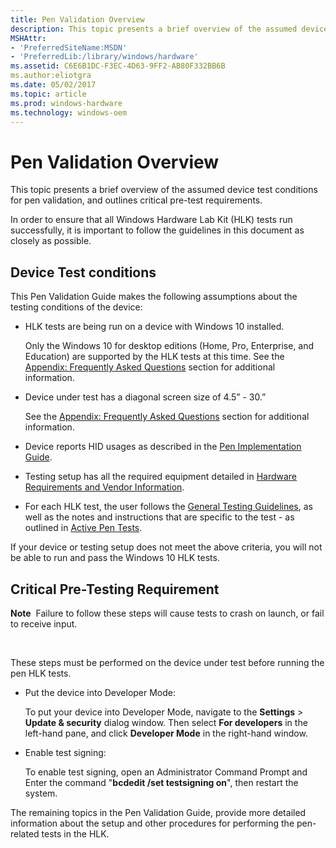 ```yaml
---
title: Pen Validation Overview
description: This topic presents a brief overview of the assumed device test conditions for pen validation, and outlines critical pre-test requirements.
MSHAttr:
- 'PreferredSiteName:MSDN'
- 'PreferredLib:/library/windows/hardware'
ms.assetid: C6E6B1DC-F3EC-4D63-9FF2-AB80F332BB6B
ms.author:eliotgra
ms.date: 05/02/2017
ms.topic: article
ms.prod: windows-hardware
ms.technology: windows-oem
---
```


# Pen Validation Overview


This topic presents a brief overview of the assumed device test conditions for pen validation, and outlines critical pre-test requirements.

In order to ensure that all Windows Hardware Lab Kit (HLK) tests run successfully, it is important to follow the guidelines in this document as closely as possible.

## Device Test conditions


This Pen Validation Guide makes the following assumptions about the testing conditions of the device:

-   HLK tests are being run on a device with Windows 10 installed.
    
    Only the Windows 10 for desktop editions (Home, Pro, Enterprise, and Education) are supported by the HLK tests at this time. See the [Appendix: Frequently Asked Questions](appendix.md) section for additional information.
-   Device under test has a diagonal screen size of 4.5” - 30.”
    
    See the [Appendix: Frequently Asked Questions](appendix.md) section for additional information.
-   Device reports HID usages as described in the [Pen Implementation Guide](pen-implementation-guide.md).

-   Testing setup has all the required equipment detailed in [Hardware Requirements and Vendor Information](hardware-requirements-and-vendor-information.md).

-   For each HLK test, the user follows the [General Testing Guidelines](general-testing-guidelines.md), as well as the notes and instructions that are specific to the test - as outlined in [Active Pen Tests](active-pen-tests.md).

If your device or testing setup does not meet the above criteria, you will not be able to run and pass the Windows 10 HLK tests.

## Critical Pre-Testing Requirement


**Note**  Failure to follow these steps will cause tests to crash on launch, or fail to receive input.

 

These steps must be performed on the device under test before running the pen HLK tests.

-   Put the device into Developer Mode:
    
    To put your device into Developer Mode, navigate to the **Settings** &gt; **Update & security** dialog window. Then select **For developers** in the left-hand pane, and click **Developer Mode** in the right-hand window.
-   Enable test signing:
    
    To enable test signing, open an Administrator Command Prompt and Enter the command "**bcdedit /set testsigning on**", then restart the system.

The remaining topics in the Pen Validation Guide, provide more detailed information about the setup and other procedures for performing the pen-related tests in the HLK.
